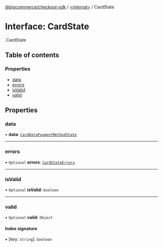 [@bigcommerce/checkout-sdk](../README.md) / [<internal\>](../modules/internal_.md) / CardState

# Interface: CardState

[<internal>](../modules/internal_.md).CardState

## Table of contents

### Properties

- [data](internal_.CardState.md#data)
- [errors](internal_.CardState.md#errors)
- [isValid](internal_.CardState.md#isvalid)
- [valid](internal_.CardState.md#valid)

## Properties

### data

• **data**: [`CardDataPaymentMethodState`](internal_.CardDataPaymentMethodState.md)

___

### errors

• `Optional` **errors**: [`CardStateErrors`](internal_.CardStateErrors.md)

___

### isValid

• `Optional` **isValid**: `boolean`

___

### valid

• `Optional` **valid**: `Object`

#### Index signature

▪ [key: `string`]: `boolean`
